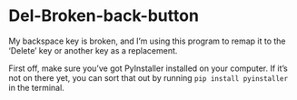 # Del-Broken-back-button
My backspace key is broken, and I’m using this program to remap it to the ‘Delete’ key or another key as a replacement.

First off, make sure you’ve got PyInstaller installed on your computer. If it’s not on there yet, you can sort that out by running
`pip install pyinstaller` in the terminal. 

